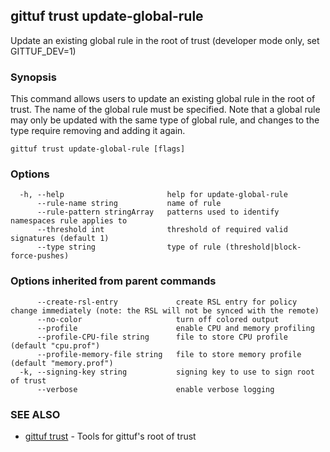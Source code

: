 ## gittuf trust update-global-rule

Update an existing global rule in the root of trust (developer mode only, set GITTUF_DEV=1)

### Synopsis

This command allows users to update an existing global rule in the root of trust. The name of the global rule must be specified. Note that a global rule may only be updated with the same type of global rule, and changes to the type require removing and adding it again.

```
gittuf trust update-global-rule [flags]
```

### Options

```
  -h, --help                       help for update-global-rule
      --rule-name string           name of rule
      --rule-pattern stringArray   patterns used to identify namespaces rule applies to
      --threshold int              threshold of required valid signatures (default 1)
      --type string                type of rule (threshold|block-force-pushes)
```

### Options inherited from parent commands

```
      --create-rsl-entry             create RSL entry for policy change immediately (note: the RSL will not be synced with the remote)
      --no-color                     turn off colored output
      --profile                      enable CPU and memory profiling
      --profile-CPU-file string      file to store CPU profile (default "cpu.prof")
      --profile-memory-file string   file to store memory profile (default "memory.prof")
  -k, --signing-key string           signing key to use to sign root of trust
      --verbose                      enable verbose logging
```

### SEE ALSO

* [gittuf trust](gittuf_trust.md)	 - Tools for gittuf's root of trust

